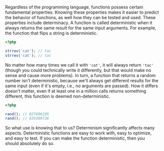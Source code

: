 
Regardless of the programming language, functions possess certain fundamental properties. Knowing these properties makes it easier to predict the behavior of functions, as well how they can be tested and used. These properties include determinacy. A function is called deterministic when it always returns the same result for the same input arguments. For example, the function that flips a string is deterministic.

```php
<?php

strrev('cat'); // tac
strrev('cat'); // tac
```

No matter how many times we call it with `'cat'`, it will always return `'tac'` (though you could technically write it differently, but that would make no sense and cause more problems). In turn, a function that returns a random number isn't deterministic, because we'll always get different results for the same input (even if it's empty, i.e., no arguments are passed). How it differs doesn't matter, even if at least one in a million calls returns something different, this function is deemed non-deterministic.

```php
<?php

rand(); // 827606195
rand(); // 635369726
```

So what use is knowing that to us? Determinism significantly affects many aspects. Deterministic functions are easy to work with, easy to optimize, and easy to test. If you can make the function deterministic, then you should absolutely do so.
